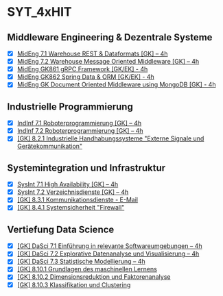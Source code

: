 # SYT_4xHIT

## Middleware Engineering & Dezentrale Systeme

- [x] [MidEng 7.1 Warehouse REST &amp; Dataformats [GK] – 4h](https://github.com/lstranskyTGM/DEZSYS_GK771_WAREHOUSE_REST)
- [x] [MidEng 7.2 Warehouse Message Oriented Middleware [GK] – 4h](https://github.com/lstranskyTGM/EZSYS_GK772_WINDPARK_MOM)
- [x] [MidEng GK861 gRPC Framework [GK/EK] - 4h](https://github.com/lstranskyTGM/DEZSYS_GK861_WAREHOUSE_GRPC)
- [x] [MidEng GK862 Spring Data &amp; ORM [GK/EK] - 4h](https://github.com/lstranskyTGM/DEZSYS_GK862_WAREHOUSE_ORM)
- [x] [MidEng GK Document Oriented Middleware using MongoDB [GK] - 4h](https://github.com/lstranskyTGM/DEZSYS_GK_WAREHOUSE_DOM)

## Industrielle Programmierung

- [x] [IndInf 7.1 Roboterprogrammierung [GK] – 4h](./IndInf/7.1/)
- [x] [IndInf 7.2 Roboterprogrammierung [GK] – 4h](./IndInf/7.2/)
- [x] [[GK] 8.2.1 Industrielle Handhabungssysteme "Externe Signale und Gerätekommunikation"](./IndInf/8.2.1/)

## Systemintegration und Infrastruktur

- [x] [SysInt 7.1 High Availability [GK] – 4h](./SysInt/7.1/)
- [x] [SysInt 7.2 Verzeichnisdienste [GK] – 4h](./SysInt/7.2/)
- [x] [[GK] 8.3.1 Kommunikationsdienste - E-Mail](./SysInt/M8.3.1/)
- [x] [[GK] 8.4.1 Systemsicherheit "Firewall"](./SysInt/M8.4.1/)

## Vertiefung Data Science

- [x] [[GK] DaSci 7.1 Einführung in relevante Softwareumgebungen – 4h](./DaSci/7.1/)
- [x] [[GK] DaSci 7.2 Explorative Datenanalyse und Visualisierung – 4h](./DaSci/7.2/)
- [x] [[GK] DaSci 7.3 Statistische Modellierung – 4h](./DaSci/7.3/)
- [x] [[GK] 8.10.1 Grundlagen des maschinellen Lernens](./DaSci/M8.10.1/)
- [x] [[GK] 8.10.2 Dimensionsreduktion und Faktorenanalyse](./DaSci/M8.10.2/)
- [x] [[GK] 8.10.3 Klassifikation und Clustering](./DaSci/M8.10.3/)